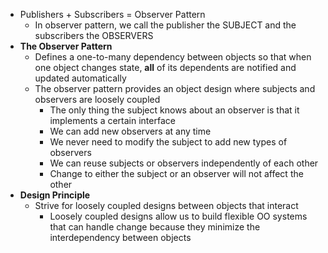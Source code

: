 - Publishers + Subscribers = Observer Pattern
  - In observer pattern, we call the publisher the SUBJECT and the subscribers the OBSERVERS
- **The Observer Pattern**
  - Defines a one-to-many dependency between objects so that when one object changes state, **all** of its dependents are notified and updated automatically
  - The observer pattern provides an object design where subjects and observers are loosely coupled
    - The only thing the subject knows about an observer is that it implements a certain interface
    - We can add new observers at any time
    - We never need to modify the subject to add new types of observers
    - We can reuse subjects or observers independently of each other
    - Change to either the subject or an observer will not affect the other
- **Design Principle**
  - Strive for loosely coupled designs between objects that interact
    - Loosely coupled designs allow us to build flexible OO systems that can handle change because they minimize the interdependency between objects